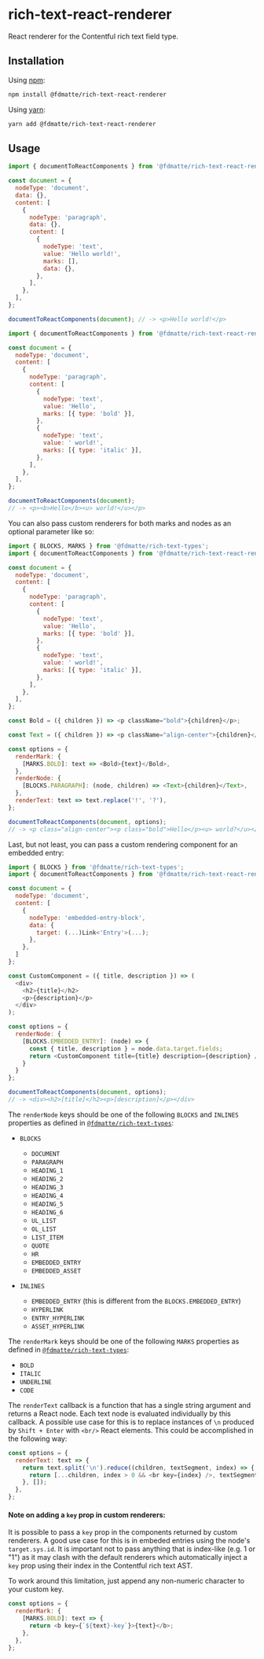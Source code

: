 # rich-text-react-renderer

React renderer for the Contentful rich text field type.

## Installation

Using [npm](http://npmjs.org/):

```sh
npm install @fdmatte/rich-text-react-renderer
```

Using [yarn](https://yarnpkg.com/):

```sh
yarn add @fdmatte/rich-text-react-renderer
```

## Usage

```javascript
import { documentToReactComponents } from '@fdmatte/rich-text-react-renderer';

const document = {
  nodeType: 'document',
  data: {},
  content: [
    {
      nodeType: 'paragraph',
      data: {},
      content: [
        {
          nodeType: 'text',
          value: 'Hello world!',
          marks: [],
          data: {},
        },
      ],
    },
  ],
};

documentToReactComponents(document); // -> <p>Hello world!</p>
```

```javascript
import { documentToReactComponents } from '@fdmatte/rich-text-react-renderer';

const document = {
  nodeType: 'document',
  content: [
    {
      nodeType: 'paragraph',
      content: [
        {
          nodeType: 'text',
          value: 'Hello',
          marks: [{ type: 'bold' }],
        },
        {
          nodeType: 'text',
          value: ' world!',
          marks: [{ type: 'italic' }],
        },
      ],
    },
  ],
};

documentToReactComponents(document);
// -> <p><b>Hello</b><u> world!</u></p>
```

You can also pass custom renderers for both marks and nodes as an optional parameter like so:

```javascript
import { BLOCKS, MARKS } from '@fdmatte/rich-text-types';
import { documentToReactComponents } from '@fdmatte/rich-text-react-renderer';

const document = {
  nodeType: 'document',
  content: [
    {
      nodeType: 'paragraph',
      content: [
        {
          nodeType: 'text',
          value: 'Hello',
          marks: [{ type: 'bold' }],
        },
        {
          nodeType: 'text',
          value: ' world!',
          marks: [{ type: 'italic' }],
        },
      ],
    },
  ],
};

const Bold = ({ children }) => <p className="bold">{children}</p>;

const Text = ({ children }) => <p className="align-center">{children}</p>;

const options = {
  renderMark: {
    [MARKS.BOLD]: text => <Bold>{text}</Bold>,
  },
  renderNode: {
    [BLOCKS.PARAGRAPH]: (node, children) => <Text>{children}</Text>,
  },
  renderText: text => text.replace('!', '?'),
};

documentToReactComponents(document, options);
// -> <p class="align-center"><p class="bold">Hello</p><u> world?</u></p>
```

Last, but not least, you can pass a custom rendering component for an embedded entry:

```javascript
import { BLOCKS } from '@fdmatte/rich-text-types';
import { documentToReactComponents } from '@fdmatte/rich-text-react-renderer';

const document = {
  nodeType: 'document',
  content: [
    {
      nodeType: 'embedded-entry-block',
      data: {
        target: (...)Link<'Entry'>(...);
      },
    },
  ]
};

const CustomComponent = ({ title, description }) => (
  <div>
    <h2>{title}</h2>
    <p>{description}</p>
  </div>
);

const options = {
  renderNode: {
    [BLOCKS.EMBEDDED_ENTRY]: (node) => {
      const { title, description } = node.data.target.fields;
      return <CustomComponent title={title} description={description} />
    }
  }
};

documentToReactComponents(document, options);
// -> <div><h2>[title]</h2><p>[description]</p></div>
```

The `renderNode` keys should be one of the following `BLOCKS` and `INLINES` properties as defined in [`@fdmatte/rich-text-types`](https://www.npmjs.com/package/@fdmatte/rich-text-types):

- `BLOCKS`

  - `DOCUMENT`
  - `PARAGRAPH`
  - `HEADING_1`
  - `HEADING_2`
  - `HEADING_3`
  - `HEADING_4`
  - `HEADING_5`
  - `HEADING_6`
  - `UL_LIST`
  - `OL_LIST`
  - `LIST_ITEM`
  - `QUOTE`
  - `HR`
  - `EMBEDDED_ENTRY`
  - `EMBEDDED_ASSET`

- `INLINES`
  - `EMBEDDED_ENTRY` (this is different from the `BLOCKS.EMBEDDED_ENTRY`)
  - `HYPERLINK`
  - `ENTRY_HYPERLINK`
  - `ASSET_HYPERLINK`

The `renderMark` keys should be one of the following `MARKS` properties as defined in [`@fdmatte/rich-text-types`](https://www.npmjs.com/package/@fdmatte/rich-text-types):

- `BOLD`
- `ITALIC`
- `UNDERLINE`
- `CODE`

The `renderText` callback is a function that has a single string argument and returns a React node. Each text node is evaluated individually by this callback. A possible use case for this is to replace instances of `\n` produced by `Shift + Enter` with `<br/>` React elements. This could be accomplished in the following way:

```javascript
const options = {
  renderText: text => {
    return text.split('\n').reduce((children, textSegment, index) => {
      return [...children, index > 0 && <br key={index} />, textSegment];
    }, []);
  },
};
```

#### Note on adding a `key` prop in custom renderers:

It is possible to pass a `key` prop in the components returned by custom renderers. A good use case for this is in embeded entries using the node's `target.sys.id`. It is important not to pass anything that is index-like (e.g. 1 or "1") as it may clash with the default renderers which automatically inject a `key` prop using their index in the Contentful rich text AST.

To work around this limitation, just append any non-numeric character to your custom key.

```javascript
const options = {
  renderMark: {
    [MARKS.BOLD]: text => {
      return <b key={`${text}-key`}>{text}</b>;
    },
  },
};
```
